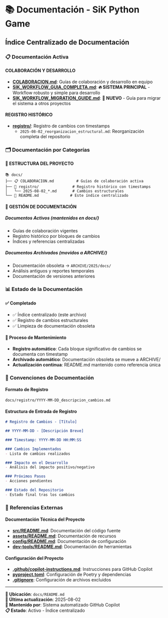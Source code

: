 # 📚 Documentación - SiK Python Game

## **Índice Centralizado de Documentación**

### 📋 **Documentación Activa**

#### **COLABORACIÓN Y DESARROLLO**
- **[COLABORACION.md](COLABORACION.md)**: Guías de colaboración y desarrollo en equipo
- **[SIK_WORKFLOW_GUIA_COMPLETA.md](SIK_WORKFLOW_GUIA_COMPLETA.md)**: **🔥 SISTEMA PRINCIPAL** - Workflow robusto y simple para desarrollo
- **[SIK_WORKFLOW_MIGRATION_GUIDE.md](SIK_WORKFLOW_MIGRATION_GUIDE.md)**: **🚀 NUEVO** - Guía para migrar el sistema a otros proyectos

#### **REGISTRO HISTÓRICO**
- **[registro/](registro/)**: Registro de cambios con timestamps
  - `2025-08-02_reorganizacion_estructural.md`: Reorganización completa del repositorio

### 🗂️ **Documentación por Categorías**

#### **📁 ESTRUCTURA DEL PROYECTO**
```
📚 docs/
├── 📋 COLABORACION.md          # Guías de colaboración activa
├── 📝 registro/               # Registro histórico con timestamps
│   └── 2025-08-02_*.md       # Cambios estructurales
└── 📄 README.md              # Este índice centralizado
```

#### **🔄 GESTIÓN DE DOCUMENTACIÓN**

##### **Documentos Activos** (mantenidos en docs/)
- Guías de colaboración vigentes
- Registro histórico por bloques de cambios
- Índices y referencias centralizadas

##### **Documentos Archivados** (movidos a ARCHIVE/)
- Documentación obsoleta → `ARCHIVE/2025/docs/`
- Análisis antiguos y reportes temporales
- Documentación de versiones anteriores

### 📊 **Estado de la Documentación**

#### **✅ Completado**
- ✅ Índice centralizado (este archivo)
- ✅ Registro de cambios estructurales
- ✅ Limpieza de documentación obsoleta

#### **🔄 Proceso de Mantenimiento**
- **Registro automático**: Cada bloque significativo de cambios se documenta con timestamp
- **Archivado automático**: Documentación obsoleta se mueve a ARCHIVE/
- **Actualización continua**: README.md mantenido como referencia única

### 🎯 **Convenciones de Documentación**

#### **Formato de Registro**
```
docs/registro/YYYY-MM-DD_descripcion_cambios.md
```

#### **Estructura de Entrada de Registro**
```markdown
# Registro de Cambios - [Título]

## YYYY-MM-DD - [Descripción Breve]

### Timestamp: YYYY-MM-DD HH:MM:SS

### Cambios Implementados
- Lista de cambios realizados

### Impacto en el Desarrollo
- Análisis del impacto positivo/negativo

### Próximos Pasos
- Acciones pendientes

### Estado del Repositorio
- Estado final tras los cambios
```

### 🔗 **Referencias Externas**

#### **Documentación Técnica del Proyecto**
- **[src/README.md](../src/README.md)**: Documentación del código fuente
- **[assets/README.md](../assets/README.md)**: Documentación de recursos
- **[config/README.md](../config/README.md)**: Documentación de configuración
- **[dev-tools/README.md](../dev-tools/README.md)**: Documentación de herramientas

#### **Configuración del Proyecto**
- **[.github/copilot-instructions.md](../.github/copilot-instructions.md)**: Instrucciones para GitHub Copilot
- **[pyproject.toml](../pyproject.toml)**: Configuración de Poetry y dependencias
- **[.gitignore](../.gitignore)**: Configuración de archivos excluidos

---

**📍 Ubicación**: `docs/README.md`  
**🔄 Última actualización**: 2025-08-02  
**👤 Mantenido por**: Sistema automatizado GitHub Copilot  
**📋 Estado**: Activo - Índice centralizado
